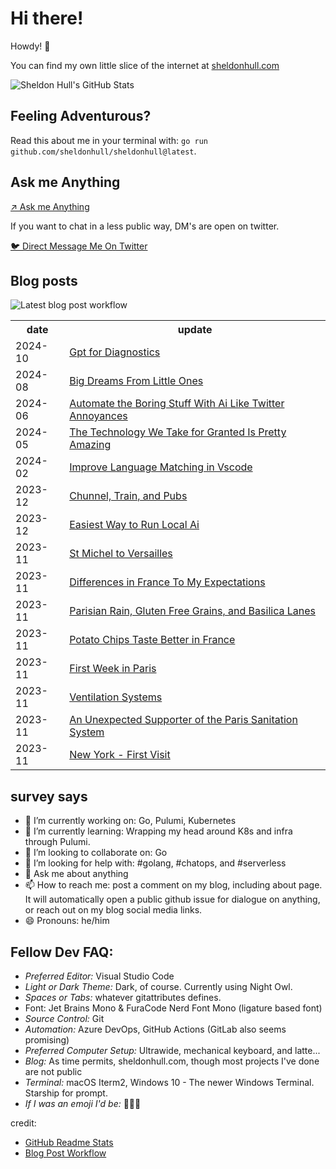# Hi there! 

Howdy! 👋 

You can find my own little slice of the internet at [sheldonhull.com](https://www.sheldonhull.com)

![Sheldon Hull's GitHub Stats](https://github-readme-stats.vercel.app/api?username=sheldonhull&theme=tokyonight&count_private=true&show_icons=true)

## Feeling Adventurous?

Read this about me in your terminal with: `go run github.com/sheldonhull/sheldonhull@latest`.

## Ask me Anything

[↗ Ask me Anything](https://github.com/sheldonhull/sheldonhull.hugo/discussions/new?category=ama)

If you want to chat in a less public way, DM's are open on twitter. 

[🐦 Direct Message Me On Twitter](https://twitter.com/messages/compose?recipient_id=247477081&text=connecting%20from%20your%20site...)

## Blog posts

![Latest blog post workflow](https://github.com/sheldonhull/sheldonhull/workflows/Latest%20blog%20post%20workflow/badge.svg)
<table style="width:100%">
  <tr>
    <th>date</th>
    <th>update</th>
  </tr>
<!-- BLOG-POST-LIST:START -->
<tr><td>2024-10</td><td><a href="https://www.sheldonhull.com/gpt-for-diagnostics/">Gpt for Diagnostics</a></td></tr>
<tr><td>2024-08</td><td><a href="https://www.sheldonhull.com/big-dreams-from-little-ones/">Big Dreams From Little Ones</a></td></tr>
<tr><td>2024-06</td><td><a href="https://www.sheldonhull.com/automate-the-boring-stuff-with-ai-like-twitter-annoyances/">Automate the Boring Stuff With Ai Like Twitter Annoyances</a></td></tr>
<tr><td>2024-05</td><td><a href="https://www.sheldonhull.com/the-technology-we-take-for-granted-is-pretty-amazing/">The Technology We Take for Granted Is Pretty Amazing</a></td></tr>
<tr><td>2024-02</td><td><a href="https://www.sheldonhull.com/improve-language-matching-in-vscode/">Improve Language Matching in Vscode</a></td></tr>
<tr><td>2023-12</td><td><a href="https://www.sheldonhull.com/chunnel-train-and-pubs/">Chunnel, Train, and Pubs</a></td></tr>
<tr><td>2023-12</td><td><a href="https://www.sheldonhull.com/easiest-way-to-run-local-ai/">Easiest Way to Run Local Ai</a></td></tr>
<tr><td>2023-11</td><td><a href="https://www.sheldonhull.com/st-michel-to-versailles/">St Michel to Versailles</a></td></tr>
<tr><td>2023-11</td><td><a href="https://www.sheldonhull.com/differences-in-france-to-my-expectations/">Differences in France To My Expectations</a></td></tr>
<tr><td>2023-11</td><td><a href="https://www.sheldonhull.com/parisian-rain-gluten-free-grains-and-basilica-lanes/">Parisian Rain, Gluten Free Grains, and Basilica Lanes</a></td></tr>
<tr><td>2023-11</td><td><a href="https://www.sheldonhull.com/potato-chips-taste-better-in-france/">Potato Chips Taste Better in France</a></td></tr>
<tr><td>2023-11</td><td><a href="https://www.sheldonhull.com/first-week-in-paris/">First Week in Paris</a></td></tr>
<tr><td>2023-11</td><td><a href="https://www.sheldonhull.com/ventilation-systems/">Ventilation Systems</a></td></tr>
<tr><td>2023-11</td><td><a href="https://www.sheldonhull.com/an-unexpected-supporter-of-the-paris-sanitation-system/">An Unexpected Supporter of the Paris Sanitation System</a></td></tr>
<tr><td>2023-11</td><td><a href="https://www.sheldonhull.com/new-york-first-visit/">New York - First Visit</a></td></tr>

<!-- BLOG-POST-LIST:END -->
</table>

## survey says 

- 🔭  I’m currently working on: Go, Pulumi, Kubernetes
- 🌱  I’m currently learning: Wrapping my head around K8s and infra through Pulumi.
- 👯  I’m looking to collaborate on: Go
- 🤔  I’m looking for help with: #golang, #chatops, and #serverless
- 💬  Ask me about anything
- 📫  How to reach me: post a comment on my blog, including about page. It will automatically open a public github issue for dialogue on anything, or reach out on my blog social media links.
- 😄  Pronouns: he/him


## Fellow Dev FAQ:

- _Preferred Editor:_ Visual Studio Code
- _Light or Dark Theme:_ Dark, of course. Currently using Night Owl.
- _Spaces or Tabs:_ whatever gitattributes defines.  
- Font: Jet Brains Mono & FuraCode Nerd Font Mono (ligature based font)
- _Source Control:_ Git
- _Automation:_ Azure DevOps, GitHub Actions (GitLab also seems promising)
- _Preferred Computer Setup:_ Ultrawide, mechanical keyboard, and latte...
- _Blog:_ As time permits, sheldonhull.com, though most projects I've done are not public 
- _Terminal:_ macOS Iterm2, Windows 10 - The newer Windows Terminal. Starship for prompt.
- _If I was an emoji I'd be:_ 🌮🌮🌮


credit:
* [GitHub Readme Stats](https://github.com/anuraghazra/github-readme-stats)
* [Blog Post Workflow](https://github.com/gautamkrishnar/blog-post-workflow)
